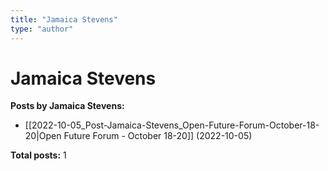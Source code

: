 ```yaml
---
title: "Jamaica Stevens"
type: "author"
---
```


# Jamaica Stevens

**Posts by Jamaica Stevens:**

- [[2022-10-05_Post-Jamaica-Stevens_Open-Future-Forum-October-18-20|Open Future Forum - October 18-20]] (2022-10-05)

**Total posts:** 1
